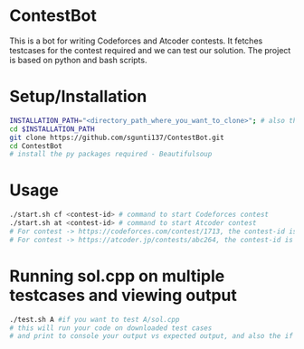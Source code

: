 # ContestBot

This is a bot for writing Codeforces and Atcoder contests. It fetches testcases for the contest required and we can test our solution. The project is based on python and bash scripts.



# Setup/Installation
```bash
INSTALLATION_PATH="<directory_path_where_you_want_to_clone>"; # also the dir where you will write solution
cd $INSTALLATION_PATH
git clone https://github.com/sgunti137/ContestBot.git
cd ContestBot
# install the py packages required - Beautifulsoup
```

# Usage
```bash
./start.sh cf <contest-id> # command to start Codeforces contest
./start.sh at <contest-id> # command to start Atcoder contest
# For contest -> https://codeforces.com/contest/1713, the contest-id is '1713'
# For contest -> https://atcoder.jp/contests/abc264, the contest-id is 'abc264'
```

# Running sol.cpp on multiple testcases and viewing output
```bash
./test.sh A #if you want to test A/sol.cpp
# this will run your code on downloaded test cases
# and print to console your output vs expected output, and also the if the test cases are passed or failed. 
```
